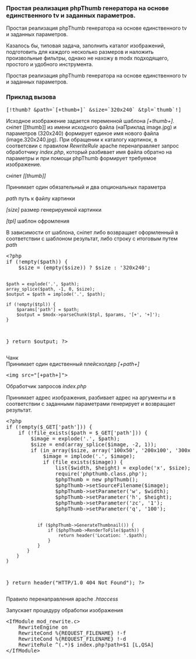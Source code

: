 
<meta http-equiv="Content-Type" content="text/html; charset=utf-8">
<h3>Простая реализация phpThumb генератора на основе единственного tv и заданных параметров. </h3>
Простая реализация phpThumb генератора на основе единственного tv и заданных параметров.
<p>Казалось бы, типовая задача, заполнить каталог изображений, подготовить для каждого несколько размеров и наложить произвольные фильтры, однако не нахожу в <span class="text-bold">modx</span> подходящего, простого и удобного инструмента.</p>
<p>Простая реализация phpThumb генератора на основе единственного tv и заданных параметров.</p>
<h3 class="sub-header text-bold">Приклад вызова</h3>
<pre class="brush: php;">
[!thumb? &path=`[+thumb+]` &size=`320x240` &tpl=`thumb`!]
</pre>
<p>Исходное изображение задается переменной шаблона <i>[+thumb+]</i>. сніпет [[thumb]] из имени исходного файла (наПриклад image.jpg) и параметров (320x240) формирует единое имя нового файла (image.320x240.jpg). При обращении к каталогу картинок, в соответсвии с правилом <i>RewriteRule</i> apache перенаправляет запрос обработчику <i>index.php</i>, который разбивает имя файла обратно на параметры и при помощи phpThumb формирует требуемое изображение.</p>
<p><span class="text-bold">сніпет <i>[[thumb]]</i></span></p>
<p>Принимает один обязательный и два опциональных параметра</p>
<p><i>path</i> путь к файлу картинки</p>
<p><i>[size]</i> размер генерируемой картинки</p>
<p><i>[tpl]</i> шаблон офромления</p>
<p>В зависимости от шаблона, сніпет либо возвращает оформленный в соответствии с шаблоном результат, либо строку с итоговым путем <i>path</i></p>
<pre class="brush: php;">
&lt;?php
if (!empty($path)) {
	$size = (empty($size)) ? $size : '320x240';

	$path = explode('.', $path);
	array_splice($path, -1, 0, $size);
	$output = $path = implode('.', $path);

	if (!empty($tpl)) {
		$params['path'] = $path;
		$output = $modx->parseChunk($tpl, $params, '[+', '+]');
	}
}
return $output;
?>
</pre>
<p><span class="text-bold">Чанк <i></i></span><br>
Принимает один едиственный плейсхолдер <i>[+path+]</i></p>
<pre class="brush: php;">
&lt;img src="[+path+]"&gt;
</pre>
<p><span class="text-bold">Обработчик запросов <i>index.php</i></span></p>
<p>Принимает адрес изображения, разбивает адрес на аргументы и в соответствии с заданными параметрами генерирует и возвращает результат.</p>
<pre class="brush: php;">
&lt;?php
if (!empty($_GET['path'])) {
	if (!file_exists($path = $_GET['path'])) {
		$image = explode('.', $path);
		$size = end(array_splice($image, -2, 1));
		if (in_array($size, array('100x50', '200x100', '300x150'))) {
			$image = implode('.', $image);
			if (file_exists($image)) {
				list($width, $height) = explode('x', $size);
				require('phpthumb.class.php');
				$phpThumb = new phpThumb();
				$phpThumb->setSourceFilename($image);
				$phpThumb->setParameter('w', $width);
				$phpThumb->setParameter('h', $height);
				$phpThumb->setParameter('zc', '1');
				$phpThumb->setParameter('q', '100');

				if ($phpThumb->GenerateThumbnail()) {
					if ($phpThumb->RenderToFile($path)) {
						return header('Location: '.$path);
					}
				}
			}
		}
	}
}
return header("HTTP/1.0 404 Not Found");
?>
</pre>
<p><span class="text-bold">Правило перенаправления apache <i>.htaccess</i></span></p>
<p>Запускает процедуру обработки изображения</p>
<pre class="brush: php;">
&lt;IfModule mod_rewrite.c&gt;
	RewriteEngine on
	RewriteCond %{REQUEST_FILENAME} !-f
	RewriteCond %{REQUEST_FILENAME} !-d
	RewriteRule ^(.*)$ index.php?path=$1 [L,QSA]
&lt;/IfModule&gt;
</pre>